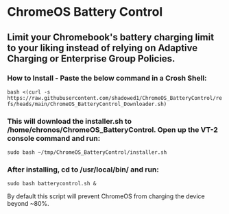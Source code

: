 # **ChromeOS Battery Control**

## Limit your Chromebook's battery charging limit to your liking instead of relying on Adaptive Charging or Enterprise Group Policies.

### How to Install - Paste the below command in a Crosh Shell:

`bash <(curl -s https://raw.githubusercontent.com/shadowed1/ChromeOS_BatteryControl/refs/heads/main/ChromeOS_BatteryControl_Downloader.sh)`

### This will download the installer.sh to /home/chronos/ChromeOS_BatteryControl. Open up the VT-2 console command and run:

`sudo bash ~/tmp/ChromeOS_BatteryControl/installer.sh`

### After installing, cd to /usr/local/bin/ and run:
`sudo bash batterycontrol.sh &`

By default this script will prevent ChromeOS from charging the device beyond ~80%. 
